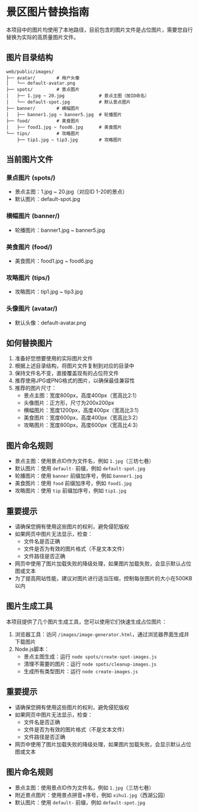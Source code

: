 # 景区图片替换指南

本项目中的图片均使用了本地路径，目前包含的图片文件是占位图片，需要您自行替换为实际的高质量图片文件。

## 图片目录结构

```
web/public/images/
├── avatar/        # 用户头像
│   └── default-avatar.png
├── spots/         # 景点图片
│   ├── 1.jpg ~ 20.jpg             # 景点主图（按ID命名）
│   └── default-spot.jpg           # 默认景点图片
├── banner/        # 横幅图片
│   ├── banner1.jpg ~ banner5.jpg  # 轮播图片
├── food/          # 美食图片
│   ├── food1.jpg ~ food6.jpg      # 美食图片
└── tips/          # 攻略图片
    ├── tip1.jpg ~ tip3.jpg        # 攻略图片
```

## 当前图片文件

### 景点图片 (spots/)
- 景点主图：1.jpg ~ 20.jpg（对应ID 1-20的景点）
- 默认图片：default-spot.jpg

### 横幅图片 (banner/)
- 轮播图片：banner1.jpg ~ banner5.jpg

### 美食图片 (food/)
- 美食图片：food1.jpg ~ food6.jpg

### 攻略图片 (tips/)
- 攻略图片：tip1.jpg ~ tip3.jpg

### 头像图片 (avatar/)
- 默认头像：default-avatar.png

## 如何替换图片

1. 准备好您想要使用的实际图片文件
2. 根据上述目录结构，将图片文件复制到对应的目录中
3. 保持文件名不变，直接覆盖现有的占位符文件
4. 推荐使用JPG或PNG格式的图片，以确保最佳兼容性
5. 推荐的图片尺寸：
   - 景点主图：宽度800px，高度400px（宽高比2:1）
   - 头像图片：正方形，尺寸为200x200px
   - 横幅图片：宽度1200px，高度400px（宽高比3:1）
   - 美食图片：宽度600px，高度400px（宽高比3:2）
   - 攻略图片：宽度800px，高度600px（宽高比4:3）

## 图片命名规则

- 景点主图：使用景点ID作为文件名，例如 `1.jpg`（三坊七巷）
- 默认图片：使用 `default-` 前缀，例如 `default-spot.jpg`
- 轮播图片：使用 `banner` 前缀加序号，例如 `banner1.jpg`
- 美食图片：使用 `food` 前缀加序号，例如 `food1.jpg`
- 攻略图片：使用 `tip` 前缀加序号，例如 `tip1.jpg`

## 重要提示

- 请确保您拥有使用这些图片的权利，避免侵犯版权
- 如果网页中图片无法显示，检查：
  - 文件名是否正确
  - 文件是否为有效的图片格式（不是文本文件）
  - 文件路径是否正确
- 网页中使用了图片加载失败的降级处理，如果图片加载失败，会显示默认占位图或文本
- 为了提高网站性能，建议对图片进行适当压缩，控制每张图片的大小在500KB以内

## 图片生成工具

本项目提供了几个图片生成工具，您可以使用它们快速生成占位图片：

1. 浏览器工具：访问 `/images/image-generator.html`，通过浏览器界面生成并下载图片
2. Node.js脚本：
   - 景点主图生成：运行 `node spots/create-spot-images.js` 
   - 清理不需要的图片：运行 `node spots/cleanup-images.js`
   - 生成所有类型图片：运行 `node create-images.js`

## 重要提示

- 请确保您拥有使用这些图片的权利，避免侵犯版权
- 如果网页中图片无法显示，检查：
  - 文件名是否正确
  - 文件是否为有效的图片格式（不是文本文件）
  - 文件路径是否正确
- 网页中使用了图片加载失败的降级处理，如果图片加载失败，会显示默认占位图或文本

## 图片命名规则

- 景点主图：使用景点ID作为文件名，例如 `1.jpg`（三坊七巷）
- 附近景点图片：使用景点拼音+序号，例如 `xihu1.jpg`（西湖公园）
- 默认图片：使用 `default-` 前缀，例如 `default-spot.jpg` 